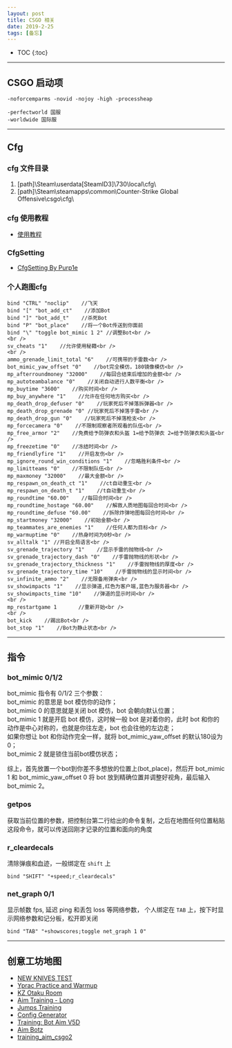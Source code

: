 ```yaml
---
layout: post
title: CSGO 相关
date: 2019-2-25
tags: [备忘]
---
```


* TOC
{:toc}

---

## CSGO 启动项
```
-noforcemparms -novid -nojoy -high -processheap

-perfectworld 国服
-worldwide 国际服
```

---

## Cfg
### cfg 文件目录
1. [path]\Steam\userdata\[SteamID3]\730\local\cfg\
2. [path]\Steam\steamapps\common\Counter-Strike Global Offensive\csgo\cfg\

### cfg 使用教程
+ [使用教程](https://www.bilibili.com/video/av34789804)

### CfgSetting 
+ [CfgSetting By Purp1e](https://www.bilibili.com/read/cv2141122)

### 个人跑图cfg
```
bind "CTRL" "noclip"    //飞天
bind "[" "bot_add_ct"    //添加Bot
bind "]" "bot_add_t"    //杀死Bot
bind "P" "bot_place"    //将一个Bot传送到你面前
bind "\" "toggle bot_mimic 1 2"	//调整Bot<br />
<br />
sv_cheats "1"    //允许使用秘籍<br />
<br />
ammo_grenade_limit_total "6"    //可携带的手雷数<br />
bot_mimic_yaw_offset "0"    //bot完全模仿，180镜像模仿<br />
mp_afterroundmoney "32000"    //每回合结束后增加的金额<br />
mp_autoteambalance "0"    //关闭自动进行人数平衡<br />
mp_buytime "3600"    //购买时间<br />
mp_buy_anywhere "1"    //允许在任何地方购买<br />
mp_death_drop_defuser "0"    //玩家死后不掉落拆弹器<br />
mp_death_drop_grenade "0" //玩家死后不掉落手雷<br />
mp_death_drop_gun "0"    //玩家死后不掉落枪支<br />
mp_forcecamera "0"    //不限制观察者所观看的队伍<br />
mp_free_armor "2"    //免费给予防弹衣和头盔 1=给予防弹衣 2=给予防弹衣和头盔<br />
mp_freezetime "0"    //冻结时间<br />
mp_friendlyfire "1"    //开启友伤<br />
mp_ignore_round_win_conditions "1"    //忽略胜利条件<br />
mp_limitteams "0"    //不限制队伍<br />
mp_maxmoney "32000"    //最大金额<br />
mp_respawn_on_death_ct "1"    //ct自动重生<br />
mp_respawn_on_death_t "1"    //t自动重生<br />
mp_roundtime "60.00"    //每回合时间<br />
mp_roundtime_hostage "60.00"    //解救人质地图每回合时间<br />
mp_roundtime_defuse "60.00"    //拆除炸弹地图每回合时间<br />
mp_startmoney "32000"    //初始金额<br />
mp_teammates_are_enemies "1"    //任何人都为目标<br />
mp_warmuptime "0"    //热身时间为0秒<br />
sv_alltalk "1" //开启全局语言<br />
sv_grenade_trajectory "1"    //显示手雷的抛物线<br />
sv_grenade_trajectory_dash "0"    //手雷抛物线的形状<br />
sv_grenade_trajectory_thickness "1"    //手雷抛物线的厚度<br />
sv_grenade_trajectory_time "10"    //手雷抛物线的显示时间<br />
sv_infinite_ammo "2"    //无限备用弹夹<br />
sv_showimpacts "1"    //显示弹道,红色为客户端,蓝色为服务器<br />
sv_showimpacts_time "10"    //弹道的显示时间<br />
<br />
mp_restartgame 1       //重新开始<br />
<br />
bot_kick    //踢出Bot<br />
bot_stop "1"    //Bot为静止状态<br />
```

---

## 指令
### bot_mimic 0/1/2
bot_mimic 指令有 0/1/2 三个参数：<br />
bot_mimic 的意思是 bot 模仿你的动作；<br />
bot_mimic 0 的意思就是关闭 bot 模仿，bot 会朝向默认位置；<br />
bot_mimic 1 就是开启 bot 模仿，这时候一般 bot 是对着你的，此时 bot 和你的动作是中心对称的，也就是你往左走，bot 也会往他的左边走；<br />
如果你想让 bot 和你动作完全一样，就将 bot_mimic_yaw_offset 的默认180设为0；<br />
bot_mimic 2 就是锁住当前bot模仿状态；<br />

综上，首先放置一个bot到你差不多想放的位置上(bot_place)，然后开 bot_mimic 1 和 bot_mimic_yaw_offset 0 将 bot 放到精确位置并调整好视角，最后输入 bot_mimic 2。

### getpos 
获取当前位置的参数，把控制台第二行给出的命令复制，之后在地图任何位置粘贴这段命令，就可以传送回刚才记录的位置和面向的角度

### r_cleardecals
清除弹痕和血迹，一般绑定在 `shift` 上
```
bind "SHIFT" "+speed;r_cleardecals"
```

### net_graph 0/1
显示帧数 fps, 延迟 ping 和丢包 loss 等网络参数， 个人绑定在 `TAB` 上，按下时显示网络参数和记分板，松开即关闭
```
bind "TAB" "+showscores;toggle net_graph 1 0"
```

---

## 创意工坊地图
+ [NEW KNIVES TEST](https://steamcommunity.com/sharedfiles/filedetails/?id=1465165748)
+ [Yprac Practice and Warmup](https://steamcommunity.com/workshop/filedetails/?id=740795413)
+ [KZ Otaku Room](https://steamcommunity.com/sharedfiles/filedetails/?id=435161646)
+ [Aim Training - Long](https://steamcommunity.com/sharedfiles/filedetails/?id=793178612)
+ [Jumps Training](https://steamcommunity.com/sharedfiles/filedetails/?id=314892291)
+ [Config Generator](https://steamcommunity.com/sharedfiles/filedetails/?id=1325659427)
+ [Training: Bot Aim V5D](https://steamcommunity.com/sharedfiles/filedetails/?id=477648593)
+ [Aim Botz](https://steamcommunity.com/sharedfiles/filedetails/?id=243702660)
+ [training_aim_csgo2](https://steamcommunity.com/sharedfiles/filedetails/?id=213240871)